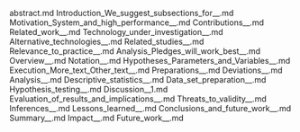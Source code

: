 abstract.md
Introduction_We_suggest_subsections_for__.md
Motivation_System_and_high_performance__.md
Contributions__.md
Related_work__.md
Technology_under_investigation__.md
Alternative_technologies__.md
Related_studies__.md
Relevance_to_practice__.md
Analysis_Pledges_will_work_best__.md
Overview__.md
Notation__.md
Hypotheses_Parameters_and_Variables__.md
Execution_More_text_Other_text__.md
Preparations__.md
Deviations__.md
Analysis__.md
Descriptive_statistics__.md
Data_set_preparation__.md
Hypothesis_testing__.md
Discussion__1.md
Evaluation_of_results_and_implications__.md
Threats_to_validity__.md
Inferences__.md
Lessons_learned__.md
Conclusions_and_future_work__.md
Summary__.md
Impact__.md
Future_work__.md
